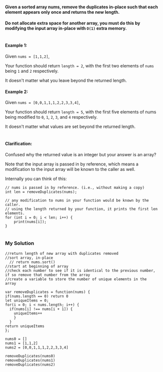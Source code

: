 #### Given a sorted array nums, remove the duplicates <b>in-place such</b> that each element appears only once and returns the new length.
#### Do not allocate extra space for another array, you must do this by modifying the input array in-place with `O(1)` extra memory.

#

#### Example 1:

Given `nums = [1,1,2]`,

Your function should return `length = 2`, with the first two elements of `nums` being `1` and `2` respectively.

It doesn't matter what you leave beyond the returned length.

#### Example 2:

Given `nums = [0,0,1,1,1,2,2,3,3,4]`,

Your function should return `length = 5`, with the first five elements of nums being modified to `0`, `1`, `2`, `3`, and `4` respectively.

It doesn't matter what values are set beyond the returned length.

#

#### Clarification:

Confused why the returned value is an integer but your answer is an array?

Note that the input array is passed in by reference, which means a modification to the input array will be known to the caller as well.

Internally you can think of this:

````
// nums is passed in by reference. (i.e., without making a copy)
int len = removeDuplicates(nums);

// any modification to nums in your function would be known by the caller.
// using the length returned by your function, it prints the first len elements.
for (int i = 0; i < len; i++) {
    print(nums[i]);
}
````
# 
### My Solution


````
//return length of new array with duplicates removed
//sort array, in-place
  // return nums.sort()
//start at beginning of array
//check each number to see if it is identical to the previous number, if so remove that number from the array
//create a variable to store the number of unique elements in the array
````
```
var removeDuplicates = function(nums) {
if(nums.length == 0) return 0
let uniqueItems = 0;
for(i = 0; i < nums.length; i++) {
  if(nums[i] !== nums[i + 1]) {
    uniqueItems++
    }
  }
return uniqueItems   
};

nums0 = []
nums1 = [1,1,2]
nums2 = [0,0,1,1,1,2,2,3,3,4]

removeDuplicates(nums0)
removeDuplicates(nums1)
removeDuplicates(nums2)
```
